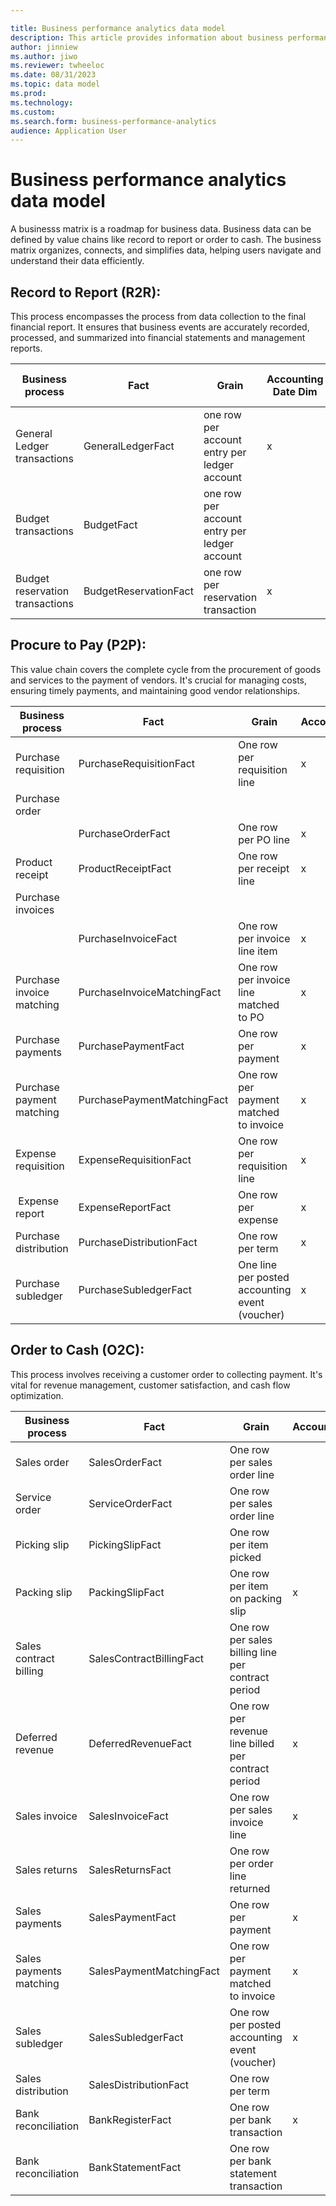 ```yaml
---

title: Business performance analytics data model
description: This article provides information about business performance analytics data model.
author: jinniew
ms.author: jiwo
ms.reviewer: twheeloc 
ms.date: 08/31/2023
ms.topic: data model
ms.prod: 
ms.technology:
ms.custom:
ms.search.form: business-performance-analytics
audience: Application User
---
```


# Business performance analytics data model
A businesss matrix is a roadmap for business data. Business data can be defined by value chains like record to report or order to cash. The business matrix organizes, connects, and simplifies data, helping users navigate and understand their data efficiently.

## Record to Report (R2R): 
This process encompasses the process from data collection to the final financial report. It ensures that business events are accurately recorded, processed, and summarized into financial statements and management reports.

| Business process  | Fact    | Grain    | Accounting Date Dim | CalendarDateDim | Reporting dimensions | Ledger | Reference Number | General ledger account | SubledgerNumber |
| ------------- | --------- | ---------- | ------------------- | --------------- | -------------------- | ------ | ---------------- | ---------------------- | --------------- |
| General Ledger transactions | GeneralLedgerFact| one row per account entry per ledger account | x       | x   | x   | x    | x    | x                      | x               |
| Budget transactions | BudgetFact | one row per account entry per ledger account |     | x               | x    | x   | x    | x                |                 |
| Budget reservation transactions | BudgetReservationFact | one row per reservation transaction  | x      |        | x  | x      | x             | x           |                 |

## Procure to Pay (P2P): 
This value chain covers the complete cycle from the procurement of goods and services to the payment of vendors. It's crucial for managing costs, ensuring timely payments, and maintaining good vendor relationships.

| Business process  | Fact   | Grain   | AccountingDateDim | Reporting Dimensions | DateDim | ProductDim | AssetDim | StorageLocationDim | PostalAddressDim | ReportingDimensionsDim | PartyDimDim | ProjectDim | NumberDim | LedgerDim | GeneralLedgerAccountDim2 | SubledgerNumberDim | BankAccountDim |
| -------- | ----- | ----- | ----- | --------- | ------- | ---------- | -------- | ------ | ----- | ---------- | -------- | ---------- | --------- | --------- | ----- | ---------- | -------------- |
| Purchase requisition  | PurchaseRequisitionFact | One row per requisition line   | x    | x   |  | x   | x | x  | x  | | x    | x     | x   | x   |                  |            |                |
| Purchase order |   |    |      |    |       |     |    |     |      |     |             |            |           |           |                                       |            |                |
|                      | PurchaseOrderFact | One row per PO line  | x    | x  |   | x<br>      | x   | x    | x     |      | x    | x    | x         | x      |        | x          |                |
| Product receipt      | ProductReceiptFact | One row per receipt line  | x  | x  |  | x   | x   | x  | x  |    | x  | | x         | x         |                      |             |                |
| Purchase invoices |  |   |    |    |    |    |     |     |         |     |             |            |           |           |                                       |             |                |
|                      | PurchaseInvoiceFact  | One row per invoice line item  | x  | x  | x  | x  | x  | x  | x  |   | x    | x          | x         | x         |     | x         |                |
| Purchase invoice matching | PurchaseInvoiceMatchingFact |One row per invoice line matched to PO| x | x | x | x | x | x |  |  | x  |  | x   | x         |          |               |                |
| Purchase payments | PurchasePaymentFact  | One row per payment | x  | x | x<br>   |   |   |  | x |   | x   |   | x     | x         |                   | x                        | x              |
| Purchase payment matching | PurchasePaymentMatchingFact | One row per payment matched to invoice| x | x  |  |  |   |   | x   |  | x  |   | x  | x    |   | x                      |                |
| Expense requisition | ExpenseRequisitionFact | One row per requisition line | x | x | | |  | | x  |  | x   | x      | x         |           |       |                             |                |
|  Expense report | ExpenseReportFact | One row per expense | x  | x   |   |   |  |   | x |  | x  | x   | x         | x         |              | x                                  |                |
| Purchase distribution  | PurchaseDistributionFact | One row per term  | x    | x  |  |  |  |  |  |   |     |    | x         | x         |    | x                                  |                |
| Purchase subledger    | PurchaseSubledgerFact     | One line per posted accounting event (voucher) | x | x | x  | |  | | x | x | x | x | | x |           | x                      |                |

## Order to Cash (O2C): 
This process involves receiving a customer order to collecting payment. It's vital for revenue management, customer satisfaction, and cash flow optimization.

| Business process | Fact   | Grain   | AccountingDateDim | BankAccountDim | LedgerDim | DateDim | NumberDim (RPD) | PartyDim | BuyingPartyDim | ProductDim | ProjectDim | PotalAddressDim | ReportingDimensionsDim | StorageLocationDim | SubledgerNumberDim | SalesCategory | WorkerDim | DeliveryModeDim |
| -------- | ----------- | ------- | ---------- | ------ | --------- | ------- | - | ----- | ----- | ---------- | ---------- | ------- | ------ | ------- | ---- | ------------- | --------- | ----------- |
| Sales order | SalesOrderFact  | One row per sales order line  |   |   | x  |   | x  | x  | x    | x    | x   | x    | x      | x     | x                  |               |           |                 |
| Service order | ServiceOrderFact | One row per sales order line |  |  | x  |   | x  |    | x    | x    | x   | x    | x      |       | x                  |               | x         |                 |
| Picking slip  | PickingSlipFact | One row per item picked   |      |  | x  |   | x  |    | x    | x    |     |      |        | x     |                    |               | x         | x               |
| Packing slip  | PackingSlipFact | One row per item on packing slip | x | | x | | x  |    | x    | x    |     | x    |        | x     | x                  | x             |           | x               |
| Sales contract billing | SalesContractBillingFact| One row per sales billing line per contract period | | | x | | x | | x | x | x | | x  | x  |           |               |           |                 |
| Deferred revenue| DeferredRevenueFact | One row per revenue line billed per contract period | x | | x |  |  |   |   |   |  |   |  |  |                    |               |           |                 |
| Sales invoice | SalesInvoiceFact | One row per sales invoice line | x | | x | | x | | x | x | x | x |           | x                  | x                  | x             |           |                 |
| Sales returns | SalesReturnsFact | One row per order line returned|   | | x | | x | | x | x |   | x |           | x                  |                    | x             |           |                 |
| Sales payments| SalesPaymentFact | One row per payment          | x | x | x | | x | x | x |  |  | x | x         |                    | x                  |               |           |                 |
| Sales payments matching | SalesPaymentMatchingFact | One row per payment matched to invoice| x | | x | | x |    | x     |   |   | x  |    |  | x          |               |           |                 |
| Sales subledger| SalesSubledgerFact| One row per posted accounting event (voucher)       | x   | | x | |   |    | x     |   |   | x  | x  |  | x          |               |           |                 |
| Sales distribution| SalesDistributionFact  | One row per term                            |     | |   | |   |    |       |   |   |    |    |  |            |               |           |                 |
| Bank reconciliation | BankRegisterFact     | One row per bank transaction                | x | x | x | | x |    |       |   |   |    |    |  | x          |               |           |                 |
| Bank reconciliation| BankStatementFact     | One row per bank statement transaction      |   | x | x | | x |    |       |   |   |    |    |  | x          |               |           |                 |
